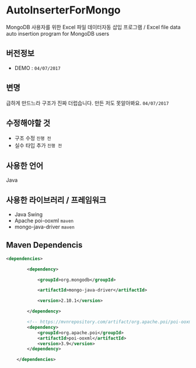 # AutoInserterForMongo
MongoDB 사용자를 위한 Excel 파일 데이터자동 삽입 프로그램 / Excel file data auto insertion program for MongoDB users

## 버전정보
- DEMO : ```04/07/2017```

## 변명
급하게 만드느라 구조가 진짜 더럽습니다. 만든 저도 못알아봐요. ```04/07/2017```  

## 수정해야할 것
- 구조 수정 ```진행 전```  
- 실수 타입 추가 ```진행 전```  

## 사용한 언어
Java  

## 사용한 라이브러리 / 프레임워크
- Java Swing  
- Apache poi-ooxml ```maven```  
- mongo-java-driver ```maven```  

## Maven Dependencis

```xml
<dependencies>

        <dependency>

            <groupId>org.mongodb</groupId>

            <artifactId>mongo-java-driver</artifactId>

            <version>2.10.1</version>

        </dependency>

        <!-- https://mvnrepository.com/artifact/org.apache.poi/poi-ooxml -->
        <dependency>
            <groupId>org.apache.poi</groupId>
            <artifactId>poi-ooxml</artifactId>
            <version>3.9</version>
        </dependency>

    </dependencies>
```
